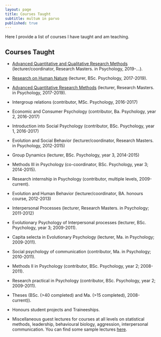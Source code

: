```yaml
---
layout: page
title: Courses Taught
subtitle: multum in parvo 
published: true
---
```


Here I provide a list of courses I have taught and am teaching.

## Courses Taught

- [Advanced Quantitative and Qualitative Research Methods](https://tvpollet.github.io/PY0794/) (lecturer/coordinator, Research Masters. in Psychology, 2019-...).

- [Research on Human Nature](https://tvpollet.github.io/PY0552/) (lecturer, BSc. Psychology, 2017-2019).

- [Advanced Quantitative Research Methods](https://tvpollet.github.io/PY0782/) (lecturer, Research Masters. in Psychology, 2017-2019).

- Intergroup relations (contributor, MSc. Psychology, 2016-2017)

- Economic and Consumer Psychology (contributor, Ba. Psychology, year 2, 2016-2017)

- Introduction into Social Psychology (contributor, BSc. Psychology, year 1, 2016-2017)

- Evolution and Social Behavior (lecturer/coordinator,  Research Masters. in Psychology, 2012-2015)

- Group Dynamics (lecturer, BSc. Psychology, year 3, 2014-2015)

- Methods III in Psychology (co-coordinator, BSc. Psychology, year 3; 2014-2015).

- Research internship in Psychology (contributor, multiple levels, 2009-current).

- Evolution and Human Behavior (lecturer/coordinator, BA. honours course, 2012-2013)

- Interpersonal Processes (lecturer,  Research Masters. in Psychology; 2011-2012)

- Evolutionary Psychology of Interpersonal processes (lecturer, BSc. Psychology, year 3; 2009-2011).

- Capita selecta in Evolutionary Psychology (lecturer, Ma. in Psychology; 2009-2011).

- Social psychology of communication (contributor, Ma. in Psychology; 2010-2011).

- Methods II in Psychology (contributor, BSc. Psychology, year 2; 2008-2011).

- Research practical in Psychology (contributor, BSc. Psychology, year 2; 2009-2011).

- Theses (BSc. (>40 completed) and Ma. (>15  completed), 2008-current)).

- Honours student projects and Traineeships.

- Miscellaneous guest lectures for courses at all levels on statistical methods, leadership, behavioural biology, aggression, interpersonal communication.  You can find some sample lectures [here](https://prezi.com/user/tvpollet/).

